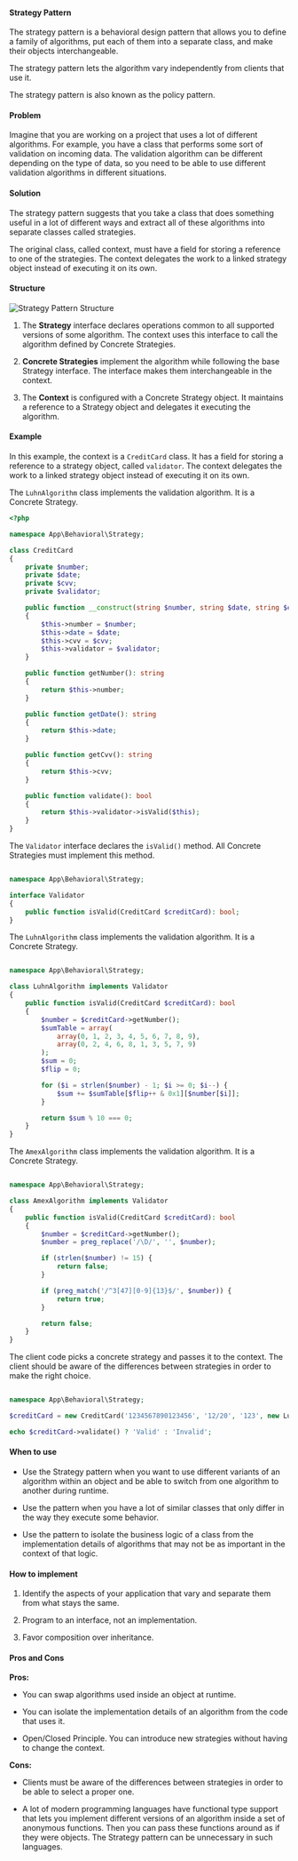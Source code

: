 #### Strategy Pattern

The strategy pattern is a behavioral design pattern that allows you to define a family of algorithms, put each of them into a separate class, and make their objects interchangeable.

The strategy pattern lets the algorithm vary independently from clients that use it.

The strategy pattern is also known as the policy pattern.

#### Problem

Imagine that you are working on a project that uses a lot of different algorithms. For example, you have a class that performs some sort of validation on incoming data. The validation algorithm can be different depending on the type of data, so you need to be able to use different validation algorithms in different situations.

#### Solution

The strategy pattern suggests that you take a class that does something useful in a lot of different ways and extract all of these algorithms into separate classes called strategies.

The original class, called context, must have a field for storing a reference to one of the strategies. The context delegates the work to a linked strategy object instead of executing it on its own.

#### Structure

![Strategy Pattern Structure](https://refactoring.guru/images/patterns/diagrams/strategy/structure.png)

1. The **Strategy** interface declares operations common to all supported versions of some algorithm. The context uses this interface to call the algorithm defined by Concrete Strategies.

2. **Concrete Strategies** implement the algorithm while following the base Strategy interface. The interface makes them interchangeable in the context.

3. The **Context** is configured with a Concrete Strategy object. It maintains a reference to a Strategy object and delegates it executing the algorithm.

#### Example

In this example, the context is a `CreditCard` class. It has a field for storing a reference to a strategy object, called `validator`. The context delegates the work to a linked strategy object instead of executing it on its own.

The `LuhnAlgorithm` class implements the validation algorithm. It is a Concrete Strategy.

```php
<?php

namespace App\Behavioral\Strategy;

class CreditCard
{
    private $number;
    private $date;
    private $cvv;
    private $validator;

    public function __construct(string $number, string $date, string $cvv, Validator $validator)
    {
        $this->number = $number;
        $this->date = $date;
        $this->cvv = $cvv;
        $this->validator = $validator;
    }

    public function getNumber(): string
    {
        return $this->number;
    }

    public function getDate(): string
    {
        return $this->date;
    }

    public function getCvv(): string
    {
        return $this->cvv;
    }

    public function validate(): bool
    {
        return $this->validator->isValid($this);
    }
}
```

The `Validator` interface declares the `isValid()` method. All Concrete Strategies must implement this method.

```php

namespace App\Behavioral\Strategy;

interface Validator
{
    public function isValid(CreditCard $creditCard): bool;
}
```

The `LuhnAlgorithm` class implements the validation algorithm. It is a Concrete Strategy.

```php

namespace App\Behavioral\Strategy;

class LuhnAlgorithm implements Validator
{
    public function isValid(CreditCard $creditCard): bool
    {
        $number = $creditCard->getNumber();
        $sumTable = array(
            array(0, 1, 2, 3, 4, 5, 6, 7, 8, 9),
            array(0, 2, 4, 6, 8, 1, 3, 5, 7, 9)
        );
        $sum = 0;
        $flip = 0;

        for ($i = strlen($number) - 1; $i >= 0; $i--) {
            $sum += $sumTable[$flip++ & 0x1][$number[$i]];
        }

        return $sum % 10 === 0;
    }
}
```

The `AmexAlgorithm` class implements the validation algorithm. It is a Concrete Strategy.

```php

namespace App\Behavioral\Strategy;

class AmexAlgorithm implements Validator
{
    public function isValid(CreditCard $creditCard): bool
    {
        $number = $creditCard->getNumber();
        $number = preg_replace('/\D/', '', $number);

        if (strlen($number) != 15) {
            return false;
        }

        if (preg_match('/^3[47][0-9]{13}$/', $number)) {
            return true;
        }

        return false;
    }
}
```

The client code picks a concrete strategy and passes it to the context. The client should be aware of the differences between strategies in order to make the right choice.

```php

namespace App\Behavioral\Strategy;

$creditCard = new CreditCard('1234567890123456', '12/20', '123', new LuhnAlgorithm());

echo $creditCard->validate() ? 'Valid' : 'Invalid';
```

#### When to use

- Use the Strategy pattern when you want to use different variants of an algorithm within an object and be able to switch from one algorithm to another during runtime.

- Use the pattern when you have a lot of similar classes that only differ in the way they execute some behavior.

- Use the pattern to isolate the business logic of a class from the implementation details of algorithms that may not be as important in the context of that logic.

#### How to implement

1. Identify the aspects of your application that vary and separate them from what stays the same.

2. Program to an interface, not an implementation.

3. Favor composition over inheritance.

#### Pros and Cons

**Pros:**

- You can swap algorithms used inside an object at runtime.

- You can isolate the implementation details of an algorithm from the code that uses it.

- Open/Closed Principle. You can introduce new strategies without having to change the context.

**Cons:**

- Clients must be aware of the differences between strategies in order to be able to select a proper one.

- A lot of modern programming languages have functional type support that lets you implement different versions of an algorithm inside a set of anonymous functions. Then you can pass these functions around as if they were objects. The Strategy pattern can be unnecessary in such languages.
